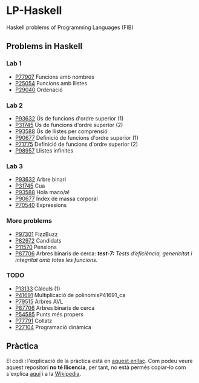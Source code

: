 # LP-Haskell
Haskell problems of Programming Languages (FIB)

## Problems in Haskell

### Lab 1

- [P77907](lab1/P77907_ca/P77907.hs) Funcions amb nombres
- [P25054](lab1/P25054_ca/P25054.hs) Funcions amb llistes
- [P29040](lab1/P29040_ca/P29040.hs) Ordenació

### Lab 2

- [P93632](lab2/P93632_ca/P93632.hs) Ús de funcions d'ordre superior (1)
- [P31745](lab2/P31745_ca/P31745.hs) Ús de funcions d'ordre superior (2)
- [P93588](lab2/P93588_ca/P93588.hs) Ús de llistes per comprensió
- [P90677](lab2/P90677_ca/P90677.hs) Definició de funcions d'ordre superior (1)
- [P71775](lab2/P71775_ca/P71775.hs) Definició de funcions d'ordre superior (2)
- [P98957](lab2/P98957_ca/P98957.hs) Llistes infinites

### Lab 3

- [P93632](lab3/P37072_ca/P37072.hs) Arbre binari
- [P31745](lab3/P80618_ca/P80618.hs) Cua
- [P93588](lab3/P87974_ca/P87974.hs) Hola maco/a!
- [P90677](lab3/P87082_ca/P87082.hs) Índex de massa corporal
- [P70540](lab3/P70540_ca/P70540.hs) Expressions

### More problems

- [P97301](more/P97301_ca/P97301.hs) FizzBuzz
- [P82972](more/P82972_ca/P82972.hs) Candidats
- [P11570](more/P11570_ca/P11570.hs) Pensions
- [P87706](more/P87706_ca/P87706.hs) Arbres binaris de cerca: ***test-7:** Tests d’eficiència, genericitat i integritat amb totes les funcions.*


### TODO

- [P13133](more/P13133_ca/) Càlculs (1)
- [P41691](more/P41691_ca/) Multiplicació de polinomisP41691_ca
- [P79515](more/P79515_ca/) Arbres AVL
- [P87706](more/P87706_ca/) Arbres binaris de cerca
- [P54585](more/P54585_ca/) Punts més propers
- [P77791](more/P77791_ca/) Collatz
- [P27104](more/P27104_ca/) Programació dinàmica

## Pràctica

El codi i l'explicació de la pràctica està en [aquest enllaç](practica/). Com podeu veure aquest repositori **no té llicencia**, per tant, no està permés copiar-lo com s'explica [aquí](https://choosealicense.com/no-license/) i a la [Wikipedia](https://en.wikipedia.org/wiki/License-free_software).

